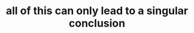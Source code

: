 ---
title: all of this can only lead to a singular conclusion
next: "And what's that?"
related: what was happening is that your brain was shutting down
tags:
- fragment
---